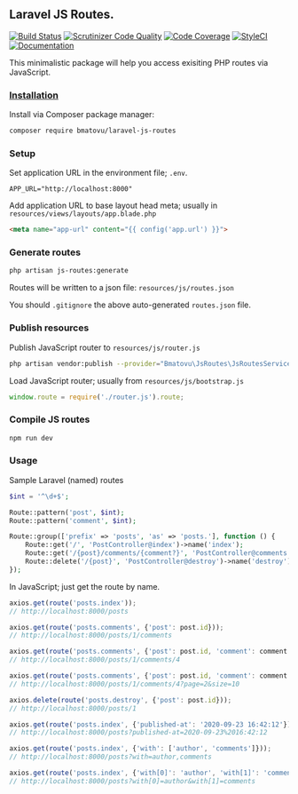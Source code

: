 ## Laravel JS Routes.

[![Build Status](https://travis-ci.org/mtvbrianking/laravel-js-routes.svg?branch=master)](https://travis-ci.org/mtvbrianking/laravel-js-routes)
[![Scrutinizer Code Quality](https://scrutinizer-ci.com/g/mtvbrianking/laravel-js-routes/badges/quality-score.png?b=master)](https://scrutinizer-ci.com/g/mtvbrianking/laravel-js-routes/?branch=master)
[![Code Coverage](https://scrutinizer-ci.com/g/mtvbrianking/laravel-js-routes/badges/coverage.png?b=master)](https://scrutinizer-ci.com/g/mtvbrianking/laravel-js-routes/?branch=master)
[![StyleCI](https://github.styleci.io/repos/269003528/shield?branch=master)](https://github.styleci.io/repos/269003528)
[![Documentation](https://img.shields.io/badge/Documentation-Blue)](https://mtvbrianking.github.io/laravel-js-routes)

This minimalistic package will help you access exisiting PHP routes via JavaScript. 

### [Installation](https://packagist.org/packages/bmatovu/laravel-js-routes)

Install via Composer package manager:

```bash
composer require bmatovu/laravel-js-routes
```

### Setup

Set application URL in the environment file; `.env`.

```properties
APP_URL="http://localhost:8000"
```

Add application URL to base layout head meta; usually in `resources/views/layouts/app.blade.php`

```html
<meta name="app-url" content="{{ config('app.url') }}">
```

### Generate routes

```bash
php artisan js-routes:generate
```

Routes will be written to a json file: `resources/js/routes.json`

You should `.gitignore` the above auto-generated `routes.json` file.

### Publish resources

Publish JavaScript router to `resources/js/router.js`

```bash
php artisan vendor:publish --provider="Bmatovu\JsRoutes\JsRoutesServiceProvider"
```

Load JavaScript router; usually from `resources/js/bootstrap.js`

```js
window.route = require('./router.js').route;
```

### Compile JS routes

```bash
npm run dev
```

### Usage

Sample Laravel (named) routes

```php
$int = '^\d+$';

Route::pattern('post', $int);
Route::pattern('comment', $int);

Route::group(['prefix' => 'posts', 'as' => 'posts.'], function () {
    Route::get('/', 'PostController@index')->name('index');
    Route::get('/{post}/comments/{comment?}', 'PostController@comments')->name('comments');
    Route::delete('/{post}', 'PostController@destroy')->name('destroy');
});
```

In JavaScript; just get the route by name.

```javascript
axios.get(route('posts.index'));
// http://localhost:8000/posts

axios.get(route('posts.comments', {'post': post.id}));
// http://localhost:8000/posts/1/comments

axios.get(route('posts.comments', {'post': post.id, 'comment': comment.id}));
// http://localhost:8000/posts/1/comments/4

axios.get(route('posts.comments', {'post': post.id, 'comment': comment.id, 'page': 2, 'size': 10}));
// http://localhost:8000/posts/1/comments/4?page=2&size=10

axios.delete(route('posts.destroy', {'post': post.id}));
// http://localhost:8000/posts/1

axios.get(route('posts.index', {'published-at': '2020-09-23 16:42:12'}));
// http://localhost:8000/posts?published-at=2020-09-23%2016:42:12

axios.get(route('posts.index', {'with': ['author', 'comments']}));
// http://localhost:8000/posts?with=author,comments

axios.get(route('posts.index', {'with[0]': 'author', 'with[1]': 'comments'}));
// http://localhost:8000/posts?with[0]=author&with[1]=comments
```

